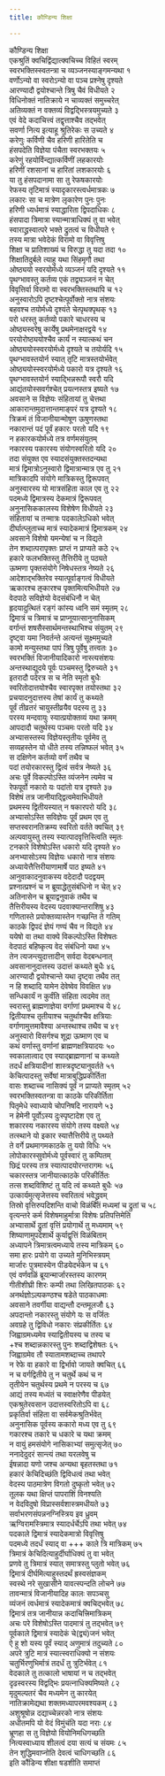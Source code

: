 ```yaml
---
title: कौण्डिन्य शिक्षा

---
```

कौण्डिन्य शिक्षा  
एकश्रुतिं क्वचिद्विंद्यात्क्वचिच्च विहितं स्वरम्  
स्वरभक्तिस्स्वतन्त्रा च व्यञ्जनस्याङ्गमन्यथा १  
वर्णोऽन्यो वा स्वरोऽन्यो वा पञ्च प्रश्नेषु दृश्यते  
आरण्यादौ द्वयोश्चान्ते त्रिषु चैवं विधीयते २  
विधिनोक्तं नातिक्राये न चाव्यक्तं समुच्चरेत्  
अतिव्यक्तं न वक्तव्यं विद्वद्भिस्त्रयमुच्यते ३  
एवं वेदे कदाचित्त्वं तद्वृत्ताश्चैव तद्भवेत्  
सवर्णा नित्य इत्याहू श्रुतिरेकः स उच्यते ४  
करेणुः कर्विणी चैव हरिणी हारितेति च  
हंसपदेति विज्ञेया पंचैता स्वरभक्तयः ५  
करेणुं रहयोर्विन्द्यात्कर्विणीं लहकारयोः  
हरिणीं रशसानां च हारितां लशकारयोः ६  
या तु हंसपदानामा सा तु रेफषकारयोः  
रेफस्य तृटिमात्रं स्यादृकारस्त्वर्धमात्रकः ७  
लकारः सा च मात्रेण लृकारेण पुनः पुनः  
हरिणी ध्यर्धमात्रं स्याद्धारिता द्विपदाधिकः ८  
हंसपादा त्रिमात्रा स्यान्मात्राधिक्यं तु वा भवेत्  
स्वाराद्ध्रस्वात्परे भक्ते द्रुतत्वं च विधीयते ९  
तस्य मात्रा भवेदेकं विरामो वा विवृत्तिषु  
शिक्षा च प्रातिशाख्यं च विरुद्धा तु यदा तदा १०  
शिक्षातिदुर्बले त्याहु यथा सिंहमृगौ तथा  
ओष्ठ्ययो स्वरयोर्मध्ये व्यञ्जनं यदि दृश्यते ११  
पृथग्भावस्तु कर्तव्य एकं तद्व्यञ्जनं न चेत्  
विवृत्तिर्वा विरामो वा स्वरभक्तिस्तथापि च १२  
अनुस्वारोऽपि दृष्टश्चेत्पूर्वोक्तो नात्र संशयः  
बहवश्च तयोर्मध्ये दृश्यंते चेत्पृथक्पृथक् १३  
परो धरस्तु कर्तव्यो पकारे चाधरस्य च  
ओष्ठ्यस्वरेषु कार्येषु प्रथमेनाक्षरद्वये १४  
परयोरोष्ठ्ययोश्चैव कार्यं न स्यात्कथं चन  
ओष्ठ्ययोस्स्वरयोर्मध्ये दृश्यते च तयोर्यदि १५  
पृथग्भावस्तयोर्न स्यात् तृटि मात्रस्तयोर्भवेत्  
ओष्ठ्ययोस्स्वरयोर्मध्ये पकारो यत्र दृश्यते १६  
पृथग्भावस्तयोर्न स्याद्भिन्नरूपौ स्वरौ यदि  
आद्यंतयोस्सवर्गश्चेत् प्रयत्नस्तत्र इष्यते १७  
अवसाने स विज्ञेयः संहितायां तु चेत्तथा  
आकारान्तमुदात्तान्तमाङ्परं यत्र दृश्यते १८  
त्रिक्रमं तं विजानीयान्मोषूण ऊषुणस्तथा  
नकारान्तं पदं पूर्वं हकारः परतो यदि १९  
न हकारकयोर्मध्ये तत्र वर्णमसंयुतम्  
नकारस्य पकारस्य संयोगस्वरितो यदि २०  
तदा संयुक्त एव स्यादसंयुक्तस्तदन्यथा  
मात्रं द्विमात्रोऽनुस्वारो द्विमात्रान्मात्र एव तु २१  
मात्रिकादपि संयोगे मात्रिकस्तु द्विरूपवत्  
अनुस्वारस्य यो मात्रसंहिता काल एव तु २२  
पदमध्ये द्विमात्रस्य देकमात्रं द्विरूपवत्  
अनुनासिककालस्य विशेषेण विधीयते २३  
संहितायां च तन्मात्रः पदकालेऽधिको भवेत्  
दीर्घात्प्लुताच्च मात्रं स्यादेकमात्रं द्विमात्रकम् २४  
अवसाने विशेषो यमन्येषां च न विद्यते  
तेन शब्दात्परापृक्तः प्राप्तं न प्राप्यते कठे २५  
हकारे फलभक्तिस्तु तैत्तिरीये तु पठ्यते  
ऊष्मणा पृक्तसंयोगे निषेधस्तत्र नेष्यते २६  
आदेशाद्भक्तिरेव स्यात्पूर्वाङ्गत्वं विधीयते  
ऋकारश्च ऌकारश्च पृक्तमित्यभिधीयते २७  
वेदपाठे सविज्ञेयो वेदसंबंधिनौ न चेत्  
हृदयादुत्थितं रङ्गं कांस्य ध्वनि समं स्मृतम् २८  
द्विमात्रं च त्रिमात्रं च प्राप्नूयात्सानुनासिकम्  
वर्गान्तं शषसैस्सार्थमन्तस्थाभिश्च संयुतम् २९  
दृष्ट्वा यमा निवर्तन्ते अत्यन्तं सूक्ष्ममुच्यते  
कामो मन्युस्तथा पापं त्रिषु पूर्वेषु तत्त्वतः ३०  
स्वरभक्तिं विजानीयादिकारो नास्त्यसंशयः  
अन्तस्थाद्युदये पूर्वः पञ्चमस्तु द्विरुच्यते ३१  
इतरादौ पदेरत्र स च नेति स्मृतो बुधैः  
स्वरितोदात्तयोश्चैव स्वारपृक्त तयोस्तथा ३२  
प्रचयादनुदात्तस्य तेषां कार्यं तु कथ्यते  
पूर्वं तीव्रतरं चायुस्तीव्रयैव पदस्य तु ३३  
परस्य मन्दवायुः स्यात्प्रयोक्तव्यं यथा क्रमम्  
आपदादौ चतुर्थस्य पञ्चमः परतो यदि ३४  
अभ्यासस्तस्य विज्ञेयस्तृतीयः पूर्वमेव तु  
सव्यहस्तेन यो धीते तस्य तन्निष्फलं भवेत् ३५  
स दक्षिणेन कर्तव्यो वर्णं तथैव च  
पदां तयोरकारस्तु द्वित्वं सर्वत्र नेष्यते ३६  
अचः पूर्वे विकल्पोऽस्ति व्यंजनेन त्यमेव च  
रेफपूर्वो नकारो यः पदांतो यत्र दृश्यते ३७  
विशेषं तत्र जानीयाद्द्वित्वमेवाभिधीयते  
प्रथमस्य द्वितीयस्यात् न षकारपरो यदि ३८  
अभ्यासोऽस्ति सविज्ञेयः पूर्वं प्रथम एव तु  
सप्तस्वरानतिक्रम्य स्वरितो वर्तते क्वचित् ३९  
अल्पवायुस्तु तस्य स्यात्पादवृत्तिस्त्विति स्मृतः  
टनकारे विशेषोऽस्ति धकारो यदि दृश्यते ४०  
अनभ्यासोऽस्य विज्ञेयः धकारो नात्र संशयः  
अध्यायेत्तैत्तिरीयाणामार्षे पाठ इष्यते ४१  
आनुवाकादनुवाकस्य वदेदादौ पदद्वयम्  
प्रश्नात्प्रश्नं च न ब्रूयाद्धेतुसंबंधिनो न चेत् ४२  
अतिनासेन च ब्रूयाद्वनुवाकं तथैव च  
तैत्तिरीयस्य वेदस्य पदवाक्यान्तराशिषु ४३  
गणितास्ते प्रयोक्तव्यास्तेन गच्छन्ति ते गतिम्  
काठके द्विपदं ज्ञेयं गण्यं चैव न विद्यते ४४  
ययेषो वा तथा वाक्ये विकल्पोऽस्ति विशेषतः  
वेदपाठं बहिष्कृत्य वेद संबंधिनो यथा ४५  
तेन त्यजन्त्युदात्तादीन् सर्वदा वेदबन्धनात्  
अवसानानुदात्तस्य उदात्तं कथ्यते बुधैः ४६  
आरण्यादौ द्वयोश्चान्ते यथा दृष्ट्वा तथैव तत्  
न हि शब्दादि यामेन देवेष्वेव विवक्षित ४७  
सन्धिकार्यं न कुर्वंति संहिता त्वदमेव तत्  
स्वरास्तु ब्राह्मणाज्ञेया वर्गाणां प्रथमाश्च ये ४८  
द्वितीयाश्च तृतीयाश्च चतुर्थाश्चैव क्षत्रियाः  
वर्गाणामुत्तमावैश्या अन्तस्थाश्च तथैव च ४९  
अनुस्वारो विसर्गश्च शूद्रा ऊष्माण एव च  
कथं वर्णास्तु वर्णानां ब्राह्मणक्षत्रियादयः ५०  
स्वकालात्वाद एव स्याद्ब्राह्मणानां च कथ्यते  
तदर्धं क्षत्रियादीनां शास्त्रदृष्ट्यानुवर्तते ५१  
केचित्पादस्तु सर्वेषां मात्राबुद्धिप्रकीर्तिता  
वासः शब्दाच्च नासिक्यं पूर्वं न प्राप्यते स्मृतम् ५२  
स्वरभक्तिस्वतन्त्रा वा काठके परिकीर्तिता  
पितृमेधे स्वाध्याये चोपनिषदि नारायणे ५३  
न हेमेनी पूर्वोऽस्य दुःस्पृष्टादेश एव तु  
शकारस्य नकारस्य संयोगे तस्य वक्ष्यते ५४  
तत्स्थाने यो इकार स्यात्तैत्तिरीये तु पथ्यते  
ते वर्गे प्रथमागमकाठके तु ययो विधिः ५५  
लोपोकारस्सुवोर्मध्ये पूर्वस्वारं तु कम्पितम्  
छिद्रं परस्य तत्र स्यात्पादयोरन्तरागमः ५६  
चकारस्तत्र जानीयात्काठके परिकीर्तितः  
तत्स शब्दविशिष्टं तु यदि त्वं कथ्यते बुधैः ५७  
उत्कार्यमुत्सृजेत्तस्य स्वरितत्वं भवेद्ध्रुवम्  
तिस्रो वृत्तिरुपदिशन्ति वाचो विळंबितं मध्यमां च द्रुतां च ५८  
वृत्यन्तरे कर्म विशेषमाहुर्मात्रा विशेषः प्रतिपत्तिमेति  
अभ्यासार्थे द्रुतां वृत्तिं प्रयोगार्थे तु मध्यमाम् ५९  
शिष्याणामुपदेशार्थे कुर्याद्वृत्तिं विळंबिताम्  
अध्यापने त्रिमात्रत्वमध्याये तस्य मात्रिकम् ६०  
समा हारः प्रयोगे वा उच्यते मुनिभिस्त्रयम्  
मार्जारः पुत्रमास्येन पीडयेदर्भकेन च ६१  
एवं वर्णवळिं ब्रूयान्मार्जारस्तस्य कारणम्  
गीतीशीघ्री शिरः कम्पी तथा लिखितपाठकः ६२  
अनर्थज्ञोऽल्पकण्ठश्च षडेते पाठकाधमाः  
अवसाने तवर्गीया वाद्यन्तौ दन्तमूलजौ ६३  
अपदान्तो नकारस्तु संयोगे यः स वर्जितः  
अवग्रहे तु द्विविधो नकारः संप्रकीर्तितः ६४  
जिह्वाग्रमध्यमेव स्याद्वितीयस्य च तस्य च  
+श्च शब्दान्नकारस्तु पुनः शब्दाद्विशेषतः ६५  
जिह्वाग्रमेव तौ स्यातामशब्दाच्च तथापरे  
न रेफे वा हकारे वा द्विर्भावो जायते क्वचित् ६६  
न च वर्गद्वितीये तु न चतुर्थे कथं च न  
तृतीयेन चतुर्थस्य प्रथमे न परस्य च ६७  
आद्यं तस्य मध्यंतं च स्वाक्षरेणैव पीडयेत्  
एकश्रुतेरवसान उदात्तस्वरितोऽपि वा ६८  
प्रकृतिर्वा संहिता वा सर्वमेकश्रुतिर्भवेत्  
अनुनासिक पूर्वस्य ककारो मध्य एव तु ६९  
गकारश्च तकारे च धकारे च यथा क्रमम्  
न वायुं हमसंयोगे नासिकाभ्यां समुत्सृजेत् ७०  
ननादेदुदरं सान्त्यं तथा यरलवेषु च  
ईषन्नादा यणो जश्च अन्यथा बृहतस्तथा ७१  
हकारं केचिदिच्छंति द्विविधत्वं तथा भवेत्  
वेदस्य पाठमात्रेण विगतो दुष्कृतो भवेत् ७२  
तूलक यथा क्षिप्तं पापराशिं विनश्यति  
न वेदविदुषो विप्रास्सर्वशास्त्रमधीयते ७३  
सर्वाभरणसंपन्ननग्निस्त्रिय इव ध्रुवम्  
ऋग्विरामस्त्रिमात्र स्यादर्धर्चेऽपि तथा भवेत् ७४  
पदकाले द्विमात्रं स्यादेकमात्रो विवृत्तिषु  
पदमध्ये तदर्धं स्याद् वा +++ काले त्रि मात्रिकम् ७५  
त्रिमात्रं केचिदित्याहुर्दीर्घाधिक्यं तु वा भवेत्  
प्रणवे तु त्रिमात्रं स्यात् समात्रस्तु प्लुतो भवेत् ७६  
द्विमात्रं दीर्घमित्याहुस्तदर्थं ह्रस्वसंज्ञकम्  
स्वस्थे नरे सुखासीने यावत्स्पन्दति लोचने ७७  
तावन्मात्रं विजानीयादिह कालः सपञ्चसु  
व्यंजनं त्वर्धमात्रं स्यादेकमात्रं क्वचिद्भवेत् ७८  
द्विमात्रं तत्र जानीयान्न कदाचित्त्रिमात्रिकम्  
अचः परे विशेषोऽस्ति पादमात्रं तु तद्भवेत् ७९  
पूर्वकाले द्विमात्रं स्यादेकं चे(द्व्यं)जनं भवेत्  
ऐ हु शो यस्य पूर्वं स्याद् अणुमात्रं तदुच्यते ८०  
अपरे त्रुटि मात्रं स्यात्स्वराधिक्यो न संशयः  
चतुर्भिरणुभिर्मात्रं तदर्धं तु त्रुटिर्भवेत् ८१  
वेदकाले तु तत्कालो भाषायां न च तद्भवेत्  
दृढस्वरस्य विद्वद्भिः प्रयत्नाधिक्यमिष्यते ८२  
मृदुमल्पतरं चैव मध्यमेन तु कारयेत्  
नातिक्रामेद्यथा शक्तमध्यापरमवश्यकम् ८३  
अशुश्रूषोन्न दद्याच्चेन्नरको नात्र संशयः  
अधीतमपि यो वेदं विमुंचंति यदा नराः ८४  
भ्रूणहा स तु विज्ञेयो वियोनिमधिगच्छति  
नित्यस्वाध्याय शीलत्वं दया सत्यं च संयमः ८५  
तेन शुद्धिमवाप्नोति देवत्वं चाधिगच्छति ८६  
              इति कौंडिन्य शीक्षा षडशीति समाप्तं